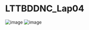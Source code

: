 # LTTBDDNC_Lap04
![image](https://user-images.githubusercontent.com/75231764/192720176-1dff62fb-5d8a-48b4-81b4-038f201d94aa.png)
![image](https://user-images.githubusercontent.com/75231764/192720254-05ad177a-68e8-47a3-8227-66de765e9986.png)
